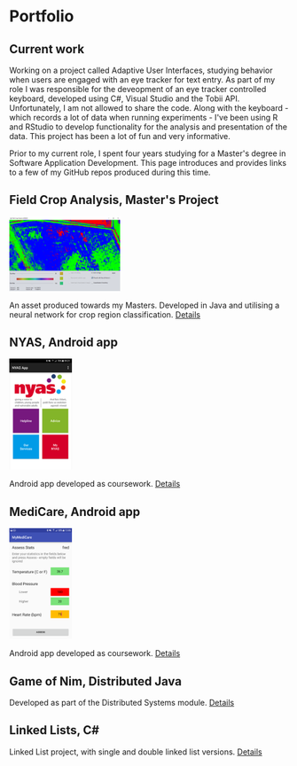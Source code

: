# Portfolio

## Current work
Working on a project called Adaptive User Interfaces, studying behavior when users are engaged with an eye tracker for text entry. As part of my role I was responsible for the deveopment of an eye tracker controlled keyboard, developed using C#, Visual Studio and the Tobii API. Unfortunately, I am not allowed to share the code. Along with the keyboard - which records a lot of data when running experiments - I've been using R and RStudio to develop functionality for the analysis and presentation of the data. This project has been a lot of fun and very informative.

Prior to my current role, I spent four years studying for a Master's degree in Software Application Development. This page introduces and provides links to a few of my GitHub repos produced during this time.


## Field Crop Analysis, Master's Project

<img width="200" src="Screenshots/FieldCropAnalysis.png" alt="Field crop analysis">

An asset produced towards my Masters. Developed in Java and utilising a neural network for crop region classification. 
[Details](https://github.com/cnicholas63/FieldCropAnalysis)

## NYAS, Android app
<img height="200" src="Screenshots/NYAS.png" alt="Field crop analysis">

Android app developed as coursework. 
[Details](https://github.com/cnicholas63/NYAS_Final)


## MediCare, Android app
<img height="200" src="Screenshots/MyMediCare.png" alt="Field crop analysis">

Android app developed as coursework.
[Details](https://github.com/cnicholas63/MyMediCare)

## Game of Nim, Distributed Java
Developed as part of the Distributed Systems module.
[Details](https://github.com/cnicholas63/GameOfNim)

## Linked Lists, C# 
Linked List project, with single and double linked list versions.
[Details](https://github.com/cnicholas63/Linked-Lists)
